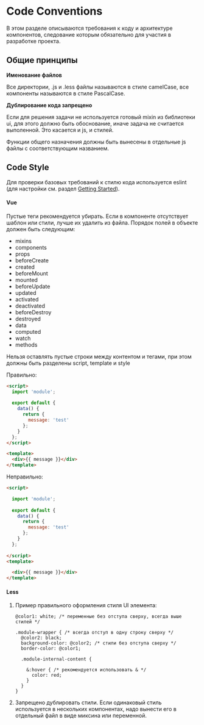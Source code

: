 # Code Conventions

В этом разделе описываются требования к коду и архитектуре компонентов, следование
которым обязательно для участия в разработке проекта.

## Общие принципы

**Именование файлов**

Все директории, .js и .less файлы называются в стиле camelCase, все компоненты называются
в стиле PascalCase.

**Дублирование кода запрещено**

Если для решения задачи не используется готовый mixin из библиотеки ui, для этого
должно быть обоснование, иначе задача не считается выполенной. Это касается и js, и
стилей.

Функции общего назначения должны быть вынесены в отдельные js файлы с соответствующим
названием.


## Code Style

Для проверки базовых требований к стилю кода используется eslint (для настройки 
см. раздел [Getting Started](pages/getting-started.md)).

#### Vue

Пустые теги рекомендуется убирать. Если в компоненте отсутствует шаблон или стили, лучше
их удалить из файла.
Порядок полей в объекте должен быть следующим:

* mixins
* components
* props
* beforeCreate
* created
* beforeMount
* mounted
* beforeUpdate
* updated
* activated
* deactivated
* beforeDestroy
* destroyed
* data
* computed
* watch
* methods

Нельзя оставлять пустые строки между контентом и тегами, при этом должны быть разделены 
script, template и style

Правильно:

```html
<script>
  import 'module';
  
  export default {
    data() {
      return {
        message: 'test'
      };
    }
  };
</script>

<template>
  <div>{{ message }}</div>
</template>
```

Неправильно:

```html
<script>

  import 'module';
  
  export default {
    data() {
      return {
        message: 'test'
      };
    }
  };
  
</script>
<template>

  <div>{{ message }}</div>
</template>
```

#### Less

1. Пример правильного оформления стиля UI элемента:

    ```less
    @color1: white; /* переменные без отступа сверху, всегда выше стилей */
    
    .module-wrapper { /* всегда отступ в одну строку сверху */
      @color2: black;
      background-color: @color2; /* стили без отступа сверху */
      border-color: @color1;
      
      .module-internal-content {
      
        &:hover { /* рекомендуется использовать & */
          color: red;
        }
      }
    }
    ```
    
0. Запрещено дублировать стили. Если одинаковый стиль используется в нескольких 
компонентах, надо вынести его в отдельный файл в виде миксина или переменной.
